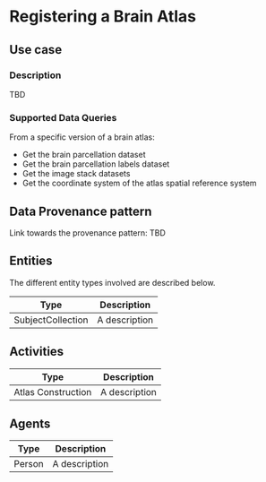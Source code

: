 # Registering a Brain Atlas

## Use case

### Description

TBD

### Supported Data Queries

From a specific version of a brain atlas:

* Get the brain parcellation dataset
* Get the brain parcellation labels dataset
* Get the image stack datasets
* Get the coordinate system of the atlas spatial reference system


## Data Provenance pattern

Link towards the provenance pattern: TBD


## Entities

The different entity types involved are described below.

| Type  | Description|
| ------------- | ------------- |
| SubjectCollection   |     A description      |

## Activities

| Type  | Description|
| ------------- | ------------- |
| Atlas Construction   |     A description      |

## Agents

| Type  | Description|
| ------------- | ------------- |
| Person   |     A description      |


